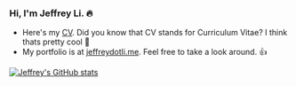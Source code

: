 ###  Hi, I'm Jeffrey Li. 🔥

- Here's my [CV](https://drive.google.com/file/d/1sRWCUq1E41osMeRo9lHx_2rq_EgFHyQC/view?usp=sharing). Did you know that CV stands for Curriculum Vitae? I think thats pretty cool 🚀
- My portfolio is at [jeffreydotli.me](https://jeffreydotli.me). Feel free to take a look around. 👍


[![Jeffrey's GitHub stats](https://github-readme-stats.vercel.app/api?username=jeffrey-dot-li&theme=vision-friendly-dark)](https://github.com/anuraghazra/github-readme-stats)